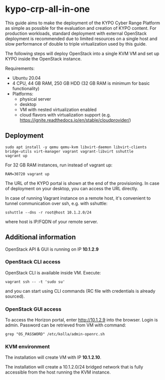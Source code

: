 # kypo-crp-all-in-one
This guide aims to make the deployment of the KYPO Cyber Range Platform as simple as possible for the evaluation and creation of KYPO content. For production workloads, standard deployment with
external OpenStack deployment is recommended due to limited resources on a single host and slow performance of double to triple virtualization used by this guide.

The following steps will deploy OpenStack into a single KVM VM and set up KYPO inside the OpenStack instance.

Requirements:
* Ubuntu 20.04
* 4 CPU, 44 GB RAM, 250 GB HDD (32 GB RAM is minimum for basic functionality)
* Platforms:
    * physical server
    * desktop
    * VM with nested virtualization enabled
    * cloud flavors with virtualization support (e.g. https://ignite.readthedocs.io/en/stable/cloudprovider/)

## Deployment

```
sudo apt install -y qemu qemu-kvm libvirt-daemon libvirt-clients bridge-utils virt-manager vagrant vagrant-libvirt sshuttle
vagrant up
```

For 32 GB RAM instances, run instead of vagrant up:
```
RAM=30720 vagrant up
```

The URL of the KYPO portal is shown at the end of the provisioning. In case of deployment on your desktop, you can access the URL directly.

In case of running Vagrant instance on a remote host, it's convenient to tunnel communication over ssh, e.g. with sshuttle:
```
sshuttle --dns -r root@host 10.1.2.0/24
```
where host is IP/FQDN of your remote server.

## Additional information

OpenStack API & GUI is running on IP **10.1.2.9**

### OpenStack CLI access
OpenStack CLI is available inside VM. Execute:

`vagrant ssh -- -t 'sudo su'`

and you can start using CLI commands (RC file with credentials is already sourced).

### OpenStack GUI access
To access the Horizon portal, enter http://10.1.2.9 into the browser. Login is admin.
Password can be retrieved from VM with command:

`grep "OS_PASSWORD" /etc/kolla/admin-openrc.sh`

### KVM environment

The installation will create VM with IP **10.1.2.10**.

The installation will create a 10.1.2.0/24 bridged network that is fully accessible from the host running the KVM instance.
